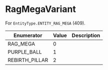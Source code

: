# RagMegaVariant

For `EntityType.ENTITY_RAG_MEGA` (409). 

| Enumerator | Value | Description |
| - | - | - |
| RAG_MEGA | 0 |  |
| PURPLE_BALL | 1 |  |
| REBIRTH_PILLAR | 2 |  |
